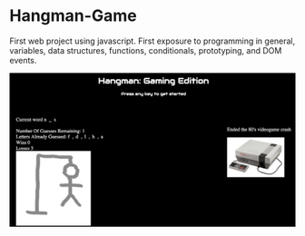 # Hangman-Game

<p>
  First web project using javascript. First exposure to programming in general, variables, data structures, functions, conditionals, prototyping, and DOM events.
</p>

<img src='./assets/images/hanman.png'/>